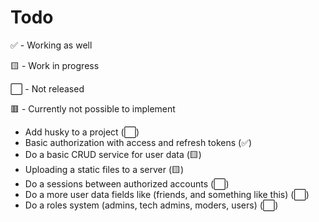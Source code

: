 # Todo

✅ - Working as well

🟨 - Work in progress

⬜ - Not released

🟥 - Currently not possible to implement

- Add husky to a project (⬜)
- Basic authorization with access and refresh tokens (✅)
- Do a basic CRUD service for user data (🟨)
- Uploading a static files to a server (🟨)
- Do a sessions between authorized accounts (⬜)
- Do a more user data fields like (friends, and something like this) (⬜)
- Do a roles system (admins, tech admins, moders, users) (⬜)